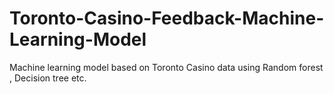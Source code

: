 # Toronto-Casino-Feedback-Machine-Learning-Model
Machine learning model based on Toronto  Casino data using Random forest , Decision tree etc.
